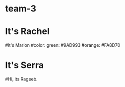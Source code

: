 # team-3
# It's Rachel
#It's Marlon
#color: green: #9AD993
#orange: #FA8D70
# It's Serra 
#Hi, its Rageeb.

